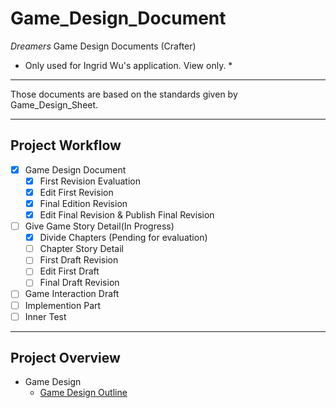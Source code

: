 # Game_Design_Document
*Dreamers* Game Design Documents (Crafter)
* Only used for Ingrid Wu's application. View only. *

---
Those documents are based on the standards given by Game_Design_Sheet.  

---
## Project Workflow
- [x] Game Design Document
	- [x] First Revision Evaluation
	- [x] Edit First Revision
	- [x] Final Edition Revision
	- [x] Edit Final Revision & Publish Final Revision
- [ ] Give Game Story Detail(In Progress)
	- [x] Divide Chapters (Pending for evaluation)
	- [ ] Chapter Story Detail
	- [ ] First Draft Revision
	- [ ] Edit First Draft
	- [ ] Final Draft Revision
- [ ] Game Interaction Draft
- [ ] Implemention Part
- [ ] Inner Test

---
## Project Overview
- Game Design
    - [Game Design Outline](/Design/DreamersGameDesignOutline.md)
